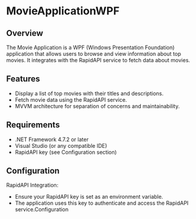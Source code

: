 # MovieApplicationWPF

## Overview
The Movie Application is a WPF (Windows Presentation Foundation) application that allows users to browse and view information about top movies. It integrates with the RapidAPI service to fetch data about movies.

## Features
- Display a list of top movies with their titles and descriptions.
- Fetch movie data using the RapidAPI service.
- MVVM architecture for separation of concerns and maintainability.

## Requirements
- .NET Framework 4.7.2 or later
- Visual Studio (or any compatible IDE)
- RapidAPI key (see Configuration section)

## Configuration
RapidAPI Integration:
- Ensure your RapidAPI key is set as an environment variable.
- The application uses this key to authenticate and access the RapidAPI service.Configuration
